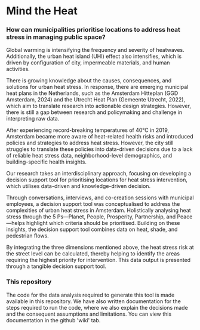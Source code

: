 # Mind the Heat
### How can municipalities prioritise locations to address heat stress in managing public space?
Global warming is intensifying the frequency and severity of heatwaves. Additionally, the urban heat island (UHI) effect also intensifies, which is driven by configuration of city, impermeable materials, and human activities. 

There is growing knowledge about the causes, consequences, and solutions for urban heat stress. In response, there are emerging municipal heat plans in the Netherlands, such as the Amsterdam Hitteplan (GGD Amsterdam, 2024) and the Utrecht Heat Plan (Gemeente Utrecht, 2022), which aim to translate research into actionable design strategies. However, there is still a gap between research and policymaking and challenge in interpreting raw data.

​After experiencing record-breaking temperatures of 40°C in 2019, Amsterdam became more aware of heat-related health risks and introduced policies and strategies to address heat stress. However, the city still struggles to translate these policies into data-driven decisions due to a lack of reliable heat stress data, neighborhood-level demographics, and building-specific health insights. 

Our research takes an interdisciplinary approach, focusing on developing a decision support tool for prioritising locations for heat stress intervention, which utilises data-driven and knowledge-driven decision.

Through conversations, interviews, and co-creation sessions with municipal employees, a decision support tool was conceptualised to address the complexities of urban heat stress in Amsterdam. ​Holistically analysing heat stress through the 5 Ps—Planet, People, Prosperity, Partnership, and Peace—helps highlight which criteria should be prioritised. Building on these insights, the decision support tool combines data on heat, shade, and pedestrian flows.

By integrating the three dimensions mentioned above, the heat stress risk at the street level can be calculated, thereby helping to identify the areas requiring the highest priority for intervention. This data output is presented through a tangible decision support tool.

### This repository
The code for the data analysis required to generate this tool is made available in this repository. We have also written documentation for the steps required to run the code, where we also explain the decisions made and the consequent assumptions and limitations. You can view this documentation in the github 'wiki' tab.
